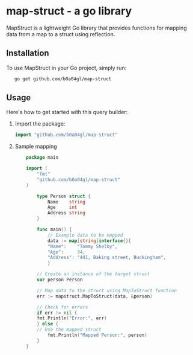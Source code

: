 # map-struct - a go library

MapStruct is a lightweight Go library that provides functions for mapping data from a map to a struct using reflection.

## Installation

To use MapStruct in your Go project, simply run:

 ```bash
    go get github.com/b0a04gl/map-struct
 ```


## Usage

Here's how to get started with this query builder:

1. Import the package:

    ```go
    import "github.com/b0a04gl/map-struct"
    ```

2. Sample mapping 

    ```go
        package main

        import (
            "fmt"
            "github.com/b0a04gl/map-struct"
        )

            type Person struct {
                Name    string
                Age     int
                Address string
            }

            func main() {
                // Example data to be mapped
                data := map[string]interface{}{
                "Name":    "Tommy Shelby",
                "Age":     34,
                "Address": "441, Baking street, Buckingham",
                }

            // Create an instance of the target struct
            var person Person

            // Map data to the struct using MapToStruct function
            err := mapstruct.MapToStruct(data, &person)

            // Check for errors
            if err != nil {
            fmt.Println("Error:", err)
            } else {
            // Use the mapped struct
                fmt.Println("Mapped Person:", person)
            }
        }
     ```


